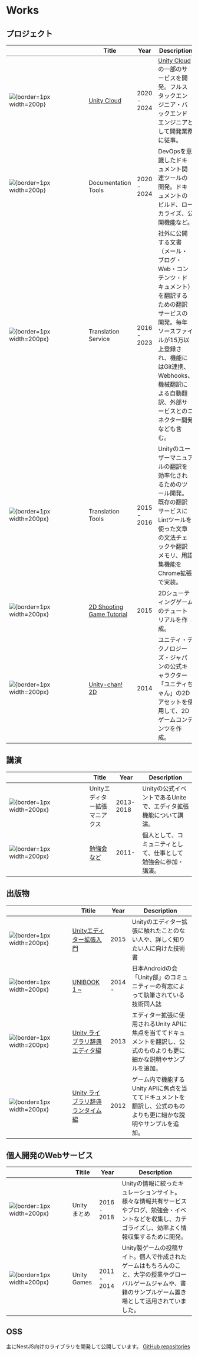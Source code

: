 # Works

## プロジェクト

| <div style="width:200px"></div>                                            | Title                                                                                      | Year        | Description                                                                                                                                                                                                                                |
| -------------------------------------------------------------------------- | ------------------------------------------------------------------------------------------ | ----------- | ------------------------------------------------------------------------------------------------------------------------------------------------------------------------------------------------------------------------------------------ |
| ![](/images/unity_cloud.jpg){border=1px width=200p}                        | [Unity Cloud](https://cloud.unity.com/)                                                    | 2020 - 2024 | [Unity Cloud](https://cloud.unity.com/)の一部のサービスを開発。フルスタックエンジニア・バックエンドエンジニアとして開発業務に従事。                                                                                                        |
| ![](/images/no_image.jpg){border=1px width=200p}                           | Documentation Tools                                                                        | 2020 - 2024 | DevOpsを意識したドキュメント関連ツールの開発。ドキュメントのビルド、ローカライズ、公開機能など。                                                                                                                                           |
| ![](/images/no_image.jpg){border=1px width=200px}                          | Translation Service                                                                        | 2016 - 2023 | 社外に公開する文書（メール・ブログ・Web・コンテンツ・ドキュメント）を翻訳するための翻訳サービスの開発。毎年ソースファイルが15万以上登録され、機能にはGit連携、Webhooks、機械翻訳による自動翻訳、外部サービスとのコネクター開発なども含む。 |
| ![](/images/no_image.jpg){border=1px width=200px}                          | Translation Tools                                                                          | 2015 - 2016 | Unityのユーザーマニュアルの翻訳を効率化されるためのツール開発。既存の翻訳サービスにLintツールを使った文章の文法チェックや翻訳メモリ、用語集機能をChrome拡張で実装。                                                                        |
| ![](/images/5211b4745ffac6c4f1be7ba4f083bb7e.webp){border=1px width=200px} | [2D Shooting Game Tutorial](https://github.com/unity3d-jp-tutorials/2d-shooting-game/wiki) | 2015        | 2Dシューティングゲームのチュートリアルを作成。                                                                                                                                                                                             |
| ![](/images/48a038fb41056513659c48979ee7ef29.webp){border=1px width=200px} | [Unity-chan! 2D](https://unity-chan.com/contents/staff-note/ready-for-2d/)                 | 2014        | ユニティ・テクノロジーズ・ジャパンの公式キャラクター「ユニティちゃん」の2Dアセットを使用して、2Dゲームコンテンツを作成。                                                                                                                   |

## 講演

| <div style="width:200px"></div>                                            | Title                                                            | Year      | Description                                                      |
| -------------------------------------------------------------------------- | ---------------------------------------------------------------- | --------- | ---------------------------------------------------------------- |
| ![](/images/972414c513dcf3eec7ab295c033cedcc.webp){border=1px width=200px} | Unityエディター拡張マニアクス                                    | 2013-2018 | Unityの公式イベントであるUniteで、エディタ拡張機能について講演。 |
| ![](/images/no_image.jpg){border=1px width=200px}                          | [勉強会など](https://www.slideshare.net/keigoando/presentations) | 2011-     | 個人として、コミュニティとして、仕事として勉強会に参加・講演。   |

## 出版物

| <div style="width:150px"></div>                                           | Titile                                                                                  | Year   | Description                                                                                                             |
| ------------------------------------------------------------------------- | --------------------------------------------------------------------------------------- | ------ | ----------------------------------------------------------------------------------------------------------------------- |
| ![](/images/6dbc84ddeed1201e49e2f947e5e9a6a6.png){border=1px width=200px} | [Unityエディター拡張入門](https://anchan828.github.io/editor-manual/)                   | 2015   | Unityのエディター拡張に触れたことのない人や、詳しく知りたい人に向けた技術書                                             |
| ![](/images/8daea67ae8f857bbed9bf570868f01a7.png){border=1px width=200px} | [UNIBOOK 1 ~](https://unity-bu.booth.pm/)                                               | 2014 - | 日本Androidの会「Unity部」のコミュニティーの有志によって執筆されている技術同人誌                                        |
| ![](/images/7a3f4da5108618baa49b14e1f939bea4.jpg){border=1px width=200px} | [Unity ライブラリ辞典 エディタ編](https://www.cutt.co.jp/book/978-4-87783-286-5.html)   | 2013   | エディター拡張に使用されるUnity APIに焦点を当ててドキュメントを翻訳し、公式のものよりも更に細かな説明やサンプルを追加。 |
| ![](/images/9e3f59820c8e46caf970801070ae58dd.jpg){border=1px width=200px} | [Unity ライブラリ辞典 ランタイム編](https://www.cutt.co.jp/book/978-4-87783-285-8.html) | 2012   | ゲーム内で機能するUnity APIに焦点を当ててドキュメントを翻訳し、公式のものよりも更に細かな説明やサンプルを追加。         |

## 個人開発のWebサービス

| <div style="width:150px"></div>                       | Titile       | Year        | Description                                                                                                                                                   |
| ----------------------------------------------------- | ------------ | ----------- | ------------------------------------------------------------------------------------------------------------------------------------------------------------- |
| ![](/images/unity-matome.png){border=1px width=200px} | Unity まとめ | 2016 - 2018 | Unityの情報に絞ったキュレーションサイト。様々な情報共有サービスやブログ、勉強会・イベントなどを収集し、カテゴライズし、効率よく情報収集するために開発。       |
| ![](/images/unity-games.webp){border=1px width=200px} | Unity Games  | 2011 - 2014 | Unity製ゲームの投稿サイト。個人で作成されたゲームはもちろんのこと、大学の授業やグローバルゲームジャムや、書籍のサンプルゲーム置き場として活用されていました。 |

## OSS

主にNestJS向けのライブラリを開発して公開しています。
[GitHub repositories](https://github.com/anchan828?tab=repositories)
